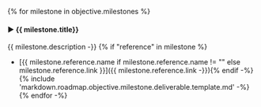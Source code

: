 {% for milestone in objective.milestones %}
#### **▶ {{ milestone.title}}**
{{ milestone.description -}}
{% if "reference" in milestone %}
- [{{ milestone.reference.name if milestone.reference.name != "" else milestone.reference.link }}]({{ milestone.reference.link -}}){% endif -%}
{% include 'markdown.roadmap.objective.milestone.deliverable.template.md' -%}
{% endfor -%}